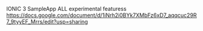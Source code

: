 IONIC 3 SampleApp 
ALL experimental featuress
https://docs.google.com/document/d/1iNrh2i0BYk7XMbFz6xD7_aqqcuc29R7_9tyyEF_Mrrs/edit?usp=sharing